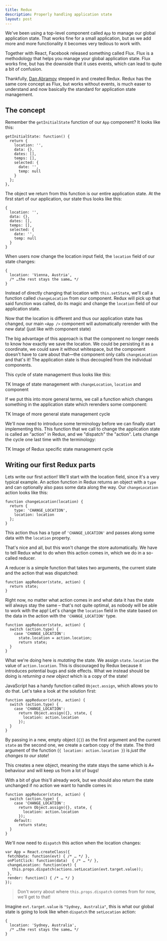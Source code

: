 ```yaml
---
title: Redux
description: Properly handling application state
layout: post
---
```


We've been using a top-level component called `App` to manage our global application state. That works fine for a small application, but as we add more and more functionality it becomes very tedious to work with.

Together with React, Facebook released something called Flux. Flux is a methodology that helps you manage your global application state. Flux works fine, but has the downside that it uses events, which can lead to quite a bit of confusion.

Thankfully, [Dan Abramov](https://twitter.com/dan_abramov) stepped in and created Redux. Redux has the same core concept as Flux, but works without events, is much easer to understand and now basically the standard for application state management.

## The concept

Remember the `getInitialState` function of our `App` component? It looks like this:

```JS
getInitialState: function() {
  return {
    location: '',
    data: {},
    dates: [],
    temps: [],
    selected: {
      date: '',
      temp: null
    }
  };
},
```

The object we return from this function is our entire application state. At the first start of our application, our state thus looks like this:

```JS
{
  location: '',
  data: {},
  dates: [],
  temps: [],
  selected: {
    date: '',
    temp: null
  }
}
```

When users now change the location input field, the `location` field of our state changes:

```JS
{
  location: 'Vienna, Austria',
  /* …the rest stays the same… */
}
```

Instead of directly changing that location with `this.setState`, we'll call a function called `changeLocation` from our component. Redux will pick up that said function was called, do its magic and change the `location` field of our application state.

Now that the location is different and thus our application state has changed, our main `<App />` component will automatically rerender with the new data! (just like with component state)

The big advantage of this approach is that the component no longer needs to know how exactly we save the location. We could be persisting it as a coordinate, we could save it without whitespace, but the component doesn't have to care about that—the component only calls `changeLocation` and that's it! The application state is thus decoupled from the individual components.

This cycle of state management thus looks like this:

TK Image of state management with `changeLocation`, `location` and component

If we put this into more general terms, we call a function which changes something in the application state which rerenders some component:

TK Image of more general state management cycle

We'll now need to introduce some terminology before we can finally start implementing this. This function that we call to change the application state is called an "action" in Redux, and we "dispatch" the "action". Lets change the cycle one last time with the terminology:

TK Image of Redux specific state management cycle

## Writing our first Redux parts

Lets write our first action! We'll start with the location field, since it's a very typical example. An action function in Redux returns an object with a `type` and can optionally also pass some data along the way. Our `changeLocation` action looks like this:

```JS
function changeLocation(location) {
  return {
    type: 'CHANGE_LOCATION',
    location: location
  };
}
```

This action thus has a type of `'CHANGE_LOCATION'` and passes along some data with the `location` property.

That's nice and all, but this won't change the store automatically. We have to tell Redux what to do when this action comes in, which we do in a so-called reducer.

A reducer is a simple function that takes two arguments, the current state and the action that was dispatched:

```JS
function appReducer(state, action) {
  return state;
}
```

Right now, no matter what action comes in and what data it has the state will always stay the same – that's not quite optimal, as nobody will be able to work with the app! Let's change the `location` field in the state based on the data in the action with the `'CHANGE_LOCATION'` type.

```JS
function appReducer(state, action) {
  switch (action.type) {
    case 'CHANGE_LOCATION':
      state.location = action.location;
      return state;
  }
}
```

What we're doing here is _mutating_ the state. We assign `state.location` the value of `action.location`. This is discouraged by Redux because it introduces potential bugs and side effects. What we instead should be doing is _returning a new object_ which is a copy of the state!

JavaScript has a handy function called `Object.assign`, which allows you to do that. Let's take a look at the solution first:

```JS
function appReducer(state, action) {
  switch (action.type) {
    case 'CHANGE_LOCATION':
      return Object.assign({}, state, {
        location: action.location
      });
  }
}
```

By passing in a new, empty object (`{}`) as the first argument and the current `state` as the second one, we create a carbon copy of the state. The third argument of the function (`{ location: action.location }`) is _just the changes to our state_!

This creates a new object, meaning the state stays the same which is A+ behaviour and will keep us from a lot of bugs!

With a bit of glue this'll already work, but we should also return the state unchanged if no action we want to handle comes in:

```JS
function appReducer(state, action) {
  switch (action.type) {
    case 'CHANGE_LOCATION':
      return Object.assign({}, state, {
        location: action.location
      });
    default:
      return state;
  }
}
```

We'll now need to `dispatch` this action when the location changes:

```JS
var App = React.createClass({
 fetchData: function(evt) { /* … */ },
 onPlotClick: function(data)  { /* … */ },
 changeLocation: function(evt) {
   this.props.dispatch(actions.setLocation(evt.target.value));
 },
 render: function() { /* … */ }
});
```

> Don't worry about where `this.props.dispatch` comes from for now, we'll get to that!

Imagine `evt.target.value` is `"Sydney, Australia"`, this is what our global state is going to look like when `dispatch` the `setLocation` action:

```JS
{
  location: 'Sydney, Australia',
  /* …the rest stays the same… */
}
```

